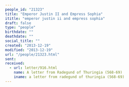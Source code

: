 ```yaml
---
people_id: "21323"
title: "Emperor Justin II and Empress Sophia"
ititle: "emperor justin ii and empress sophia"
draft: false
type: "people"
birthdate: ""
deathdate: ""
social_title: ""
created: "2013-12-19"
modified: "2013-12-19"
url: "/people/21323.html"
sent:
received:
  - url: letter/916.html
    name: A letter from Radegund of Thuringia (568-69)
    iname: a letter from radegund of thuringia (568-69)
---
```

